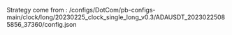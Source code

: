 Strategy come from : /configs/DotCom/pb-configs-main/clock/long/20230225_clock_single_long_v0.3/ADAUSDT_20230225085856_37360/config.json